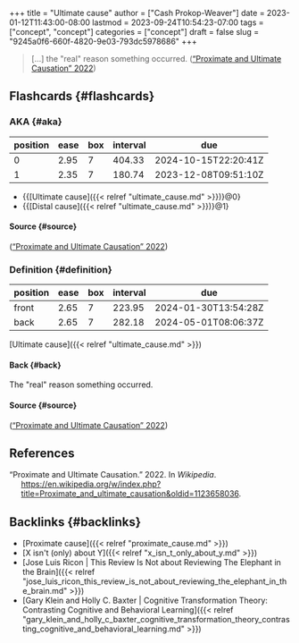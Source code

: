 +++
title = "Ultimate cause"
author = ["Cash Prokop-Weaver"]
date = 2023-01-12T11:43:00-08:00
lastmod = 2023-09-24T10:54:23-07:00
tags = ["concept", "concept"]
categories = ["concept"]
draft = false
slug = "9245a0f6-660f-4820-9e03-793dc5978686"
+++

> [...] the "real" reason something occurred.
> (<a href="#citeproc_bib_item_1">“Proximate and Ultimate Causation” 2022</a>)


## Flashcards {#flashcards}


### AKA {#aka}

| position | ease | box | interval | due                  |
|----------|------|-----|----------|----------------------|
| 0        | 2.95 | 7   | 404.33   | 2024-10-15T22:20:41Z |
| 1        | 2.35 | 7   | 180.74   | 2023-12-08T09:51:10Z |

-   {{[Ultimate cause]({{< relref "ultimate_cause.md" >}})}@0}
-   {{[Distal cause]({{< relref "ultimate_cause.md" >}})}@1}


#### Source {#source}

(<a href="#citeproc_bib_item_1">“Proximate and Ultimate Causation” 2022</a>)


### Definition {#definition}

| position | ease | box | interval | due                  |
|----------|------|-----|----------|----------------------|
| front    | 2.65 | 7   | 223.95   | 2024-01-30T13:54:28Z |
| back     | 2.65 | 7   | 282.18   | 2024-05-01T08:06:37Z |

[Ultimate cause]({{< relref "ultimate_cause.md" >}})


#### Back {#back}

The "real" reason something occurred.


#### Source {#source}

(<a href="#citeproc_bib_item_1">“Proximate and Ultimate Causation” 2022</a>)

## References

<style>.csl-entry{text-indent: -1.5em; margin-left: 1.5em;}</style><div class="csl-bib-body">
  <div class="csl-entry"><a id="citeproc_bib_item_1"></a>“Proximate and Ultimate Causation.” 2022. In <i>Wikipedia</i>. <a href="https://en.wikipedia.org/w/index.php?title=Proximate_and_ultimate_causation&oldid=1123658036">https://en.wikipedia.org/w/index.php?title=Proximate_and_ultimate_causation&#38;oldid=1123658036</a>.</div>
</div>


## Backlinks {#backlinks}

-   [Proximate cause]({{< relref "proximate_cause.md" >}})
-   [X isn't (only) about Y]({{< relref "x_isn_t_only_about_y.md" >}})
-   [Jose Luis Ricon | This Review Is Not about Reviewing The Elephant in the Brain]({{< relref "jose_luis_ricon_this_review_is_not_about_reviewing_the_elephant_in_the_brain.md" >}})
-   [Gary Klein and Holly C. Baxter | Cognitive Transformation Theory: Contrasting Cognitive and Behavioral Learning]({{< relref "gary_klein_and_holly_c_baxter_cognitive_transformation_theory_contrasting_cognitive_and_behavioral_learning.md" >}})
